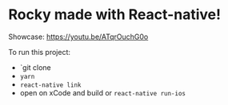 # Rocky made with React-native!
Showcase:
https://youtu.be/ATqrOuchG0o

To run this project:
* `git clone
* `yarn` 
* `react-native link`
* open on xCode and build or `react-native run-ios`
